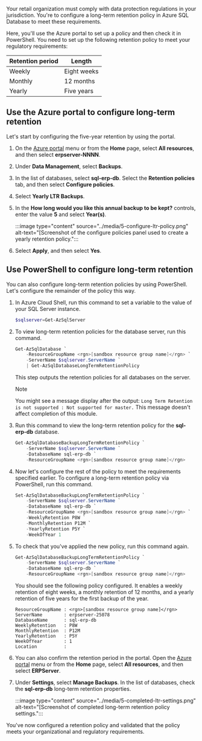 Your retail organization must comply with data protection regulations in your jurisdiction. You're to configure a long-term retention policy in Azure SQL Database to meet these requirements.

Here, you'll use the Azure portal to set up a policy and then check it in PowerShell. You need to set up the following retention policy to meet your regulatory requirements:

| Retention period | Length |
|---|---|
| Weekly | Eight weeks |
| Monthly | 12 months |
| Yearly | Five years |

## Use the Azure portal to configure long-term retention

Let's start by configuring the five-year retention by using the portal.

1. On the [Azure portal](https://portal.azure.com/learn.docs.microsoft.com?azure-portal=true) menu or from the **Home** page, select **All resources**, and then select **erpserver-NNNN**.

1. Under **Data Management**, select **Backups**.

1. In the list of databases, select **sql-erp-db**. Select the **Retention policies** tab, and then select **Configure policies**.

1. Select **Yearly LTR Backups**.

1. In the **How long would you like this annual backup to be kept?** controls, enter the value **5** and select **Year(s)**.

    :::image type="content" source="../media/5-configure-ltr-policy.png" alt-text="[Screenshot of the configure policies panel used to create a yearly retention policy.":::

1. Select **Apply**, and then select **Yes**.

## Use PowerShell to configure long-term retention

You can also configure long-term retention policies by using PowerShell. Let's configure the remainder of the policy this way.

1. In Azure Cloud Shell, run this command to set a variable to the value of your SQL Server instance.

    ```powershell
    $sqlserver=Get-AzSqlServer
    ```

1. To view long-term retention policies for the database server, run this command.

    ``` powershell
    Get-AzSqlDatabase `
        -ResourceGroupName <rgn>[sandbox resource group name]</rgn> `
        -ServerName $sqlserver.ServerName `
        | Get-AzSqlDatabaseLongTermRetentionPolicy
    ```

    This step outputs the retention policies for all databases on the server.

    > [!NOTE]
    > You might see a message display after the output: `Long Term Retention is not supported : Not supported for master.` This message doesn't affect completion of this module.

1. Run this command to view the long-term retention policy for the **sql-erp-db** database.

    ``` powershell
    Get-AzSqlDatabaseBackupLongTermRetentionPolicy `
        -ServerName $sqlserver.ServerName `
        -DatabaseName sql-erp-db `
        -ResourceGroupName <rgn>[sandbox resource group name]</rgn>
    ```

1. Now let's configure the rest of the policy to meet the requirements specified earlier. To configure a long-term retention policy via PowerShell, run this command.

    ``` powershell
    Set-AzSqlDatabaseBackupLongTermRetentionPolicy `
        -ServerName $sqlserver.ServerName `
        -DatabaseName sql-erp-db `
        -ResourceGroupName <rgn>[sandbox resource group name]</rgn> `
        -WeeklyRetention P8W `
        -MonthlyRetention P12M `
        -YearlyRetention P5Y `
        -WeekOfYear 1
    ```

1. To check that you've applied the new policy, run this command again.

    ```powerShell
    Get-AzSqlDatabaseBackupLongTermRetentionPolicy `
        -ServerName $sqlserver.ServerName `
        -DatabaseName sql-erp-db `
        -ResourceGroupName <rgn>[sandbox resource group name]</rgn>
    ```

    You should see the following policy configured. It enables a weekly retention of eight weeks, a monthly retention of 12 months, and a yearly retention of five years for the first backup of the year.

    ```output
    ResourceGroupName : <rgn>[sandbox resource group name]</rgn>
    ServerName        : erpserver-25078
    DatabaseName      : sql-erp-db
    WeeklyRetention   : P8W
    MonthlyRetention  : P12M
    YearlyRetention   : P5Y
    WeekOfYear        : 1
    Location          :
    ```

1. You can also confirm the retention period in the portal. Open the [Azure portal](https://portal.azure.com/learn.docs.microsoft.com?azure-portal=true) menu or from the **Home** page, select **All resources**, and then select **ERPServer**.

1. Under **Settings**, select **Manage Backups**. In the list of databases, check the **sql-erp-db** long-term retention properties.

    :::image type="content" source="../media/5-completed-ltr-settings.png" alt-text="[Screenshot of completed long-term retention policy settings.":::

You've now configured a retention policy and validated that the policy meets your organizational and regulatory requirements.
